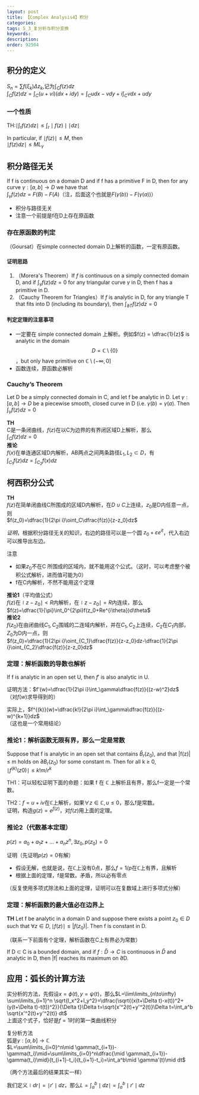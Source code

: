 ```yaml
---
layout: post
title: 【Complex Analysis4】积分
categories:
tags: 5_3_复分析与积分变换
keywords:
description:
order: 92504
---
```




## 积分的定义
$S_n=\sum f(\xi_k)\Delta z_k$,记为$\int_C f(z)dz$  
$\int_Cf(z)dz=\int_C(u+vi)(dx+idy)=\int_C udx-vdy+i\int_Cvdx+udy$  

### 一个性质

TH:$\mid \int_r f(z) dz\mid\leq \int_r\mid f(z)\mid \mid dz \mid$

In particular, if $\mid f(z)\mid\leq M$, then  
$\mid f(z)dz\mid \leq M L_\gamma$

## 积分路径无关

If f is continuous on a domain D and if f has a primitive F in D, then for any curve $\gamma :[a,b]\to D$ we have that  
$\int_\gamma f(z)dz=F(B)-F(A)$（注，后面这个也就是$F(\gamma(b))-F(\gamma(a))$）
- 积分与路径无关
- 注意一个前提是f在D上存在原函数

### 存在原函数的判定  
（Goursat）在simple connected domain D上解析的函数，一定有原函数。
#### 证明思路
1. （Morera's Theorem）If $f$ is continuous on a simply connected domain D, and if $\int_\gamma f(z)dz=0$ for any triangular curve $\gamma$ in D, then f has a primitive in D.
2. （Cauchy Theorem for Triangles）If $f$ is analytic in D, for any triangle T that fits into D (including its boundary), then  $\int_{\partial T} f(z)dz=0$


#### 判定定理的注意事项
- 一定要在 simple connected domain 上解析。例如$f(z) = \dfrac{1}{z}$ is analytic in the domain  $$D=\mathbb{C}\setminus\{0\}$$，but only have primitive on $\mathbb C \setminus(-\infty,0]$  
- 函数连续，原函数必解析

### Cauchy’s Theorem
Let D be a simply connected domain in C, and let f be analytic in D. Let $\gamma : [a, b] \to D$ be a piecewise smooth, closed curve in D (i.e. $\gamma(b)=\gamma(a)$. Then  
$\int_\gamma f(z)dz = 0$


**TH**  
C是一条闭曲线，$f(z)$在以C为边界的有界闭区域D上解析，那么  
$\int_C f(z)dz=0$  
**推论**  
$f(x)$在单连通区域D内解析，AB两点之间两条路径$L_1,L_2\subset D$，有  
$\int_{C_1}f(z)dz=\int_{C_2}f(x)dz$  

## 柯西积分公式
**TH**  
$f(z)$在简单闭曲线C所围成的区域D内解析，在$D\cup C$上连续，$z_0$是D内任意一点，则  
$f(z_0)=\dfrac{1}{2\pi i}\oint_C\dfrac{f(z)}{z-z_0}dz$  

*证明*，根据积分路径无关的知识，右边的路径可以是一个圆 $z_0+\varepsilon e^{it}$，代入右边可以推导出左边。

注意
- 如果$z_0$不在C 所围成的区域内，就不能用这个公式。（这时，可以考虑整个被积公式解析，进而值可能为0）
- f在C内解析，不然不能用这个定理


**推论1**（平均值公式）  
$f(z)$在$\mid z-z_0\mid<R$内解析，在$\mid z-z_0\mid=R$内连续，那么  
$f(z)=\dfrac{1}{\pi}\int_0^{2\pi}f(z_0+Re^{i\theta})d\theta$  
**推论2**  
$f(z_0)$在由闭曲线$C_1,C_2$围城的二连域内解析，并在$C_1,C_2$上连续，$C_2$在$C_1$内部，$Z_0$为D内一点，则  
$f(z_0)=\dfrac{1}{2\pi i}\oint_{C_1}\dfrac{f(z)}{z-z_0}dz-\dfrac{1}{2\pi i}\oint_{C_2}\dfrac{f(z)}{z-z_0}dz$  

### 定理：解析函数的导数也解析
If f is analytic in an open set U, then $f'$ is also analytic in U.

证明方法：$f'(w)=\dfrac{1}{2\pi i}\int_\gamma\dfrac{f(z)}{(z-w)^2}dz$  
（对$f(w)$求导得到的）  

实际上，$f^{(k)}(w)=\dfrac{k!}{2\pi i}\int_\gamma\dfrac{f(z)}{(z-w)^{k+1}}dz$  
（这也是一个常用结论）
### 推论1：解析函数无限有界，那么一定是常数
Suppose that f is analytic in an open set that contains $\bar B_r(z_0)$, and that |f(z)| ≤ m holds on $\partial B_r(z_0)$ for some constant m. Then for all k ≥ 0,  
$\mid f^{(k)}(z0)\mid ≤ k!m/r^k$  

TH1：可以轻松证明下面的命题：如果 f 在 $\mathbb C$ 上解析且有界，那么f一定是一个常数。  

TH2：$f=u+iv$在$\mathbb C$上解析，如果$\forall z \in \mathbb C, u\leq 0$，那么f是常数。  
证明，构造$g(z)=e^{f(z)}$，对$f(z)$用上面的定理。


### 推论2（代数基本定理）
$p(z)=a_0+a_1z+...+a_nz^n,\exists z_0,p(z_0)=0$

证明（先证明$p(z)=0$有解）
- 假设无解，也就是说，在$\mathbb C$上没有0点，那么$f=1/p$在$\mathbb C$上有界，且解析
- 根据上面的定理，f是常数。矛盾，所以必有零点  

（反复使用多项式除法和上面的定理，证明可以在复数域上进行多项式分解）


### 定理：解析函数的最大值必在边界上
**TH** Let f be analytic in a domain D and suppose there exists a point $z_0 \in D$ such that $\forall z\in D, \mid f(z)\mid \leq |f(z_0)|$. Then f is constant in D.

（联系一下前面有个定理，解析函数在C上有界必为常数）


If D ⊂ C is a bounded domain, and if $f : \bar D \to C$ is continuous in $\bar D$ and analytic in D, then |f| reaches its maximum on ∂D.


## 应用：弧长的计算方法
实分析的方法，先假设$x=\phi(t), y=\psi(t)$，那么$L=\lim\limits_{n\to\infty} \sum\limits_{i=1}^n \sqrt{l_x^2+l_y^2}=\dfrac{\sqrt{(x(t+\Delta t)-x(t))^2+(y(t+\Delta t)-t(t))^2}}{\Delta t}\Delta t=\sqrt{x'^2(t)+y'^2(t)}\Delta t=\int_a^b \sqrt{x'^2(t)+y'^2(t)} dt$  
上面这个式子，恰好是$f=1$时的第一类曲线积分  

复分析方法  
弧是$\gamma :[a,b]\to \mathbb C$  
$L=\sum\limits_{i=0}^n\mid \gamma(t_{i+1})-\gamma(t_i)\mid=\sum\limits_{i=0}^n\dfrac{\mid \gamma(t_{i+1})-\gamma(t_i)\mid}{t_{i+1}-t_i}(t_{i+1}-t_i)=\int_a^b\mid \gamma'(t)\mid dt$  


（两个方法最后的结果其实一样）


我们定义$\mid dr \mid=\mid r'\mid dz$，那么$L=\int_a^b\mid dz \mid=\int_a^b \mid r'\mid dz$
